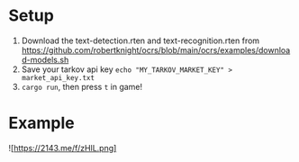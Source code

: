
# Setup

1. Download the text-detection.rten and text-recognition.rten from https://github.com/robertknight/ocrs/blob/main/ocrs/examples/download-models.sh
2. Save your tarkov api key `echo "MY_TARKOV_MARKET_KEY" > market_api_key.txt`
3. `cargo run`, then press `t` in game!

# Example

![https://2143.me/f/zHlL.png]
